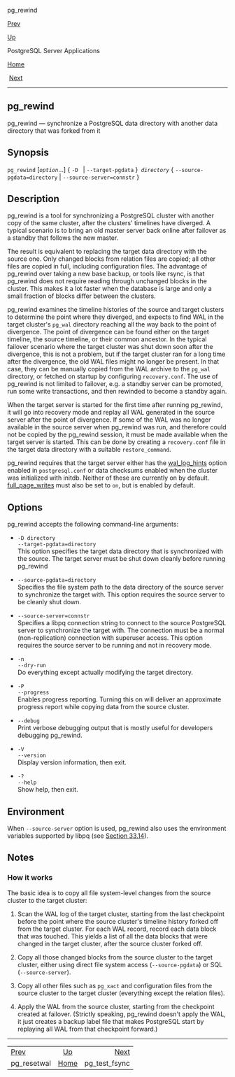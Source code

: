 <div class="navheader" data-xmlns="http://www.w3.org/TR/xhtml1/transitional">

<span class="application" data-xmlns="http://www.w3.org/1999/xhtml">pg\_rewind</span>

</div>

[Prev](app-pgresetwal.html "pg_resetwal") 

[Up](reference-server.html "PostgreSQL Server Applications")

PostgreSQL Server
Applications

[Home](index.html "PostgreSQL 10.3 Documentation")

 [Next](pgtestfsync.html "pg_test_fsync")

-----

<div id="APP-PGREWIND" class="refentry">

<div class="titlepage">

</div>

<span id="id-1.9.5.8.1" class="indexterm"></span>

<div class="refnamediv">

## <span class="refentrytitle"><span class="application">pg\_rewind</span></span>

pg\_rewind — synchronize a <span class="productname">PostgreSQL</span>
data directory with another data directory that was forked from it

</div>

<div class="refsynopsisdiv">

## Synopsis

<div class="cmdsynopsis">

`pg_rewind` \[*`option`*...\] { `-D ` | `--target-pgdata` }*`
directory`* { `--source-pgdata=directory` | `--source-server=connstr` }

</div>

</div>

<div id="id-1.9.5.8.5" class="refsect1">

## Description

<span class="application">pg\_rewind</span> is a tool for synchronizing
a PostgreSQL cluster with another copy of the same cluster, after the
clusters' timelines have diverged. A typical scenario is to bring an old
master server back online after failover as a standby that follows the
new master.

The result is equivalent to replacing the target data directory with the
source one. Only changed blocks from relation files are copied; all
other files are copied in full, including configuration files. The
advantage of <span class="application">pg\_rewind</span> over taking a
new base backup, or tools like <span class="application">rsync</span>,
is that <span class="application">pg\_rewind</span> does not require
reading through unchanged blocks in the cluster. This makes it a lot
faster when the database is large and only a small fraction of blocks
differ between the clusters.

<span class="application">pg\_rewind</span> examines the timeline
histories of the source and target clusters to determine the point where
they diverged, and expects to find WAL in the target cluster's `pg_wal`
directory reaching all the way back to the point of divergence. The
point of divergence can be found either on the target timeline, the
source timeline, or their common ancestor. In the typical failover
scenario where the target cluster was shut down soon after the
divergence, this is not a problem, but if the target cluster ran for a
long time after the divergence, the old WAL files might no longer be
present. In that case, they can be manually copied from the WAL archive
to the `pg_wal` directory, or fetched on startup by configuring
`recovery.conf`. The use of <span class="application">pg\_rewind</span>
is not limited to failover, e.g. a standby server can be promoted, run
some write transactions, and then rewinded to become a standby again.

When the target server is started for the first time after running
<span class="application">pg\_rewind</span>, it will go into recovery
mode and replay all WAL generated in the source server after the point
of divergence. If some of the WAL was no longer available in the source
server when <span class="application">pg\_rewind</span> was run, and
therefore could not be copied by the
<span class="application">pg\_rewind</span> session, it must be made
available when the target server is started. This can be done by
creating a `recovery.conf` file in the target data directory with a
suitable `restore_command`.

<span class="application">pg\_rewind</span> requires that the target
server either has the
[wal\_log\_hints](runtime-config-wal.html#GUC-WAL-LOG-HINTS) option
enabled in `postgresql.conf` or data checksums enabled when the cluster
was initialized with <span class="application">initdb</span>. Neither of
these are currently on by default.
[full\_page\_writes](runtime-config-wal.html#GUC-FULL-PAGE-WRITES) must
also be set to `on`, but is enabled by default.

</div>

<div id="id-1.9.5.8.6" class="refsect1">

## Options

<span class="application">pg\_rewind</span> accepts the following
command-line arguments:

<div class="variablelist">

  - <span class="term">`-D directory`  
    </span><span class="term">`--target-pgdata=directory`</span>  
    This option specifies the target data directory that is synchronized
    with the source. The target server must be shut down cleanly before
    running <span class="application">pg\_rewind</span>

  - <span class="term">`--source-pgdata=directory`</span>  
    Specifies the file system path to the data directory of the source
    server to synchronize the target with. This option requires the
    source server to be cleanly shut down.

  - <span class="term">`--source-server=connstr`</span>  
    Specifies a libpq connection string to connect to the source
    <span class="productname">PostgreSQL</span> server to synchronize
    the target with. The connection must be a normal (non-replication)
    connection with superuser access. This option requires the source
    server to be running and not in recovery mode.

  - <span class="term">`-n`  
    </span><span class="term">`--dry-run`</span>  
    Do everything except actually modifying the target directory.

  - <span class="term">`-P`  
    </span><span class="term">`--progress`</span>  
    Enables progress reporting. Turning this on will deliver an
    approximate progress report while copying data from the source
    cluster.

  - <span class="term">`--debug`</span>  
    Print verbose debugging output that is mostly useful for developers
    debugging <span class="application">pg\_rewind</span>.

  - <span class="term">`-V`  
    </span><span class="term">`--version`</span>  
    Display version information, then exit.

  - <span class="term">`-?`  
    </span><span class="term">`--help`</span>  
    Show help, then exit.

</div>

</div>

<div id="id-1.9.5.8.7" class="refsect1">

## Environment

When `--source-server` option is used,
<span class="application">pg\_rewind</span> also uses the environment
variables supported by <span class="application">libpq</span> (see
[Section 33.14](libpq-envars.html "33.14. Environment Variables")).

</div>

<div id="id-1.9.5.8.8" class="refsect1">

## Notes

<div id="id-1.9.5.8.8.2" class="refsect2">

### How it works

The basic idea is to copy all file system-level changes from the source
cluster to the target cluster:

<div class="procedure">

1.  Scan the WAL log of the target cluster, starting from the last
    checkpoint before the point where the source cluster's timeline
    history forked off from the target cluster. For each WAL record,
    record each data block that was touched. This yields a list of all
    the data blocks that were changed in the target cluster, after the
    source cluster forked off.

2.  Copy all those changed blocks from the source cluster to the target
    cluster, either using direct file system access (`--source-pgdata`)
    or SQL (`--source-server`).

3.  Copy all other files such as `pg_xact` and configuration files from
    the source cluster to the target cluster (everything except the
    relation files).

4.  Apply the WAL from the source cluster, starting from the checkpoint
    created at failover. (Strictly speaking,
    <span class="application">pg\_rewind</span> doesn't apply the WAL,
    it just creates a backup label file that makes
    <span class="productname">PostgreSQL</span> start by replaying all
    WAL from that checkpoint
forward.)

</div>

</div>

</div>

</div>

<div class="navfooter">

-----

|                                               |                             |                                                  |
| :-------------------------------------------- | :-------------------------: | -----------------------------------------------: |
| [Prev](app-pgresetwal.html)                   | [Up](reference-server.html) |                         [Next](pgtestfsync.html) |
| <span class="application">pg\_resetwal</span> |     [Home](index.html)      | <span class="application">pg\_test\_fsync</span> |

</div>
